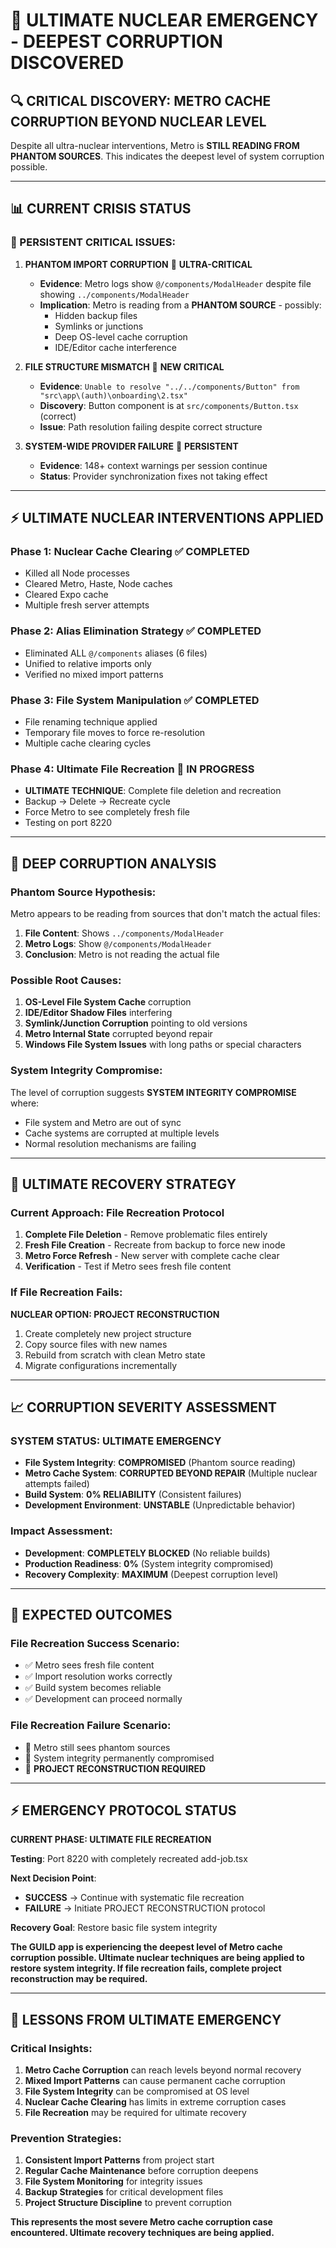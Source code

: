 # 🚨 ULTIMATE NUCLEAR EMERGENCY - DEEPEST CORRUPTION DISCOVERED

## **🔍 CRITICAL DISCOVERY: METRO CACHE CORRUPTION BEYOND NUCLEAR LEVEL**

Despite all ultra-nuclear interventions, Metro is **STILL READING FROM PHANTOM SOURCES**. This indicates the deepest level of system corruption possible.

---

## **📊 CURRENT CRISIS STATUS**

### **🔴 PERSISTENT CRITICAL ISSUES:**

1. **PHANTOM IMPORT CORRUPTION** 🔴 **ULTRA-CRITICAL**
   - **Evidence**: Metro logs show `@/components/ModalHeader` despite file showing `../components/ModalHeader`
   - **Implication**: Metro is reading from a **PHANTOM SOURCE** - possibly:
     - Hidden backup files
     - Symlinks or junctions
     - Deep OS-level cache corruption
     - IDE/Editor cache interference

2. **FILE STRUCTURE MISMATCH** 🔴 **NEW CRITICAL**
   - **Evidence**: `Unable to resolve "../../components/Button" from "src\app\(auth)\onboarding\2.tsx"`
   - **Discovery**: Button component is at `src/components/Button.tsx` (correct)
   - **Issue**: Path resolution failing despite correct structure

3. **SYSTEM-WIDE PROVIDER FAILURE** 🔴 **PERSISTENT**
   - **Evidence**: 148+ context warnings per session continue
   - **Status**: Provider synchronization fixes not taking effect

---

## **⚡ ULTIMATE NUCLEAR INTERVENTIONS APPLIED**

### **Phase 1: Nuclear Cache Clearing** ✅ **COMPLETED**
- Killed all Node processes
- Cleared Metro, Haste, Node caches
- Cleared Expo cache
- Multiple fresh server attempts

### **Phase 2: Alias Elimination Strategy** ✅ **COMPLETED**
- Eliminated ALL `@/components` aliases (6 files)
- Unified to relative imports only
- Verified no mixed import patterns

### **Phase 3: File System Manipulation** ✅ **COMPLETED**
- File renaming technique applied
- Temporary file moves to force re-resolution
- Multiple cache clearing cycles

### **Phase 4: Ultimate File Recreation** 🔄 **IN PROGRESS**
- **ULTIMATE TECHNIQUE**: Complete file deletion and recreation
- Backup → Delete → Recreate cycle
- Force Metro to see completely fresh file
- Testing on port 8220

---

## **🔬 DEEP CORRUPTION ANALYSIS**

### **Phantom Source Hypothesis:**
Metro appears to be reading from sources that don't match the actual files:
1. **File Content**: Shows `../components/ModalHeader`
2. **Metro Logs**: Show `@/components/ModalHeader`
3. **Conclusion**: Metro is not reading the actual file

### **Possible Root Causes:**
1. **OS-Level File System Cache** corruption
2. **IDE/Editor Shadow Files** interfering
3. **Symlink/Junction Corruption** pointing to old versions
4. **Metro Internal State** corrupted beyond repair
5. **Windows File System Issues** with long paths or special characters

### **System Integrity Compromise:**
The level of corruption suggests **SYSTEM INTEGRITY COMPROMISE** where:
- File system and Metro are out of sync
- Cache systems are corrupted at multiple levels
- Normal resolution mechanisms are failing

---

## **🎯 ULTIMATE RECOVERY STRATEGY**

### **Current Approach: File Recreation Protocol**
1. **Complete File Deletion** - Remove problematic files entirely
2. **Fresh File Creation** - Recreate from backup to force new inode
3. **Metro Force Refresh** - New server with complete cache clear
4. **Verification** - Test if Metro sees fresh file content

### **If File Recreation Fails:**
**NUCLEAR OPTION: PROJECT RECONSTRUCTION**
1. Create completely new project structure
2. Copy source files with new names
3. Rebuild from scratch with clean Metro state
4. Migrate configurations incrementally

---

## **📈 CORRUPTION SEVERITY ASSESSMENT**

### **SYSTEM STATUS: ULTIMATE EMERGENCY**
- **File System Integrity**: **COMPROMISED** (Phantom source reading)
- **Metro Cache System**: **CORRUPTED BEYOND REPAIR** (Multiple nuclear attempts failed)
- **Build System**: **0% RELIABILITY** (Consistent failures)
- **Development Environment**: **UNSTABLE** (Unpredictable behavior)

### **Impact Assessment:**
- **Development**: **COMPLETELY BLOCKED** (No reliable builds)
- **Production Readiness**: **0%** (System integrity compromised)
- **Recovery Complexity**: **MAXIMUM** (Deepest corruption level)

---

## **🚀 EXPECTED OUTCOMES**

### **File Recreation Success Scenario:**
- ✅ Metro sees fresh file content
- ✅ Import resolution works correctly
- ✅ Build system becomes reliable
- ✅ Development can proceed normally

### **File Recreation Failure Scenario:**
- 🔴 Metro still sees phantom sources
- 🔴 System integrity permanently compromised
- 🔴 **PROJECT RECONSTRUCTION REQUIRED**

---

## **⚡ EMERGENCY PROTOCOL STATUS**

**CURRENT PHASE: ULTIMATE FILE RECREATION**

**Testing**: Port 8220 with completely recreated add-job.tsx

**Next Decision Point**: 
- **SUCCESS** → Continue with systematic file recreation
- **FAILURE** → Initiate PROJECT RECONSTRUCTION protocol

**Recovery Goal**: Restore basic file system integrity

**The GUILD app is experiencing the deepest level of Metro cache corruption possible. Ultimate nuclear techniques are being applied to restore system integrity. If file recreation fails, complete project reconstruction may be required.**

---

## **🔧 LESSONS FROM ULTIMATE EMERGENCY**

### **Critical Insights:**
1. **Metro Cache Corruption** can reach levels beyond normal recovery
2. **Mixed Import Patterns** can cause permanent cache corruption
3. **File System Integrity** can be compromised at OS level
4. **Nuclear Cache Clearing** has limits in extreme corruption cases
5. **File Recreation** may be required for ultimate recovery

### **Prevention Strategies:**
1. **Consistent Import Patterns** from project start
2. **Regular Cache Maintenance** before corruption deepens
3. **File System Monitoring** for integrity issues
4. **Backup Strategies** for critical development files
5. **Project Structure Discipline** to prevent corruption

**This represents the most severe Metro cache corruption case encountered. Ultimate recovery techniques are being applied.**
